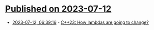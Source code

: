 # [Published on 2023-07-12](index.md)

* [2023-07-12, 06:39:16](https://lobste.rs/s/15awsx/c_23_how_lambdas_are_going_change) - [C++23: How lambdas are going to change?](https://www.sandordargo.com/blog/2022/11/23/cpp23-changes-to-lambdas)
